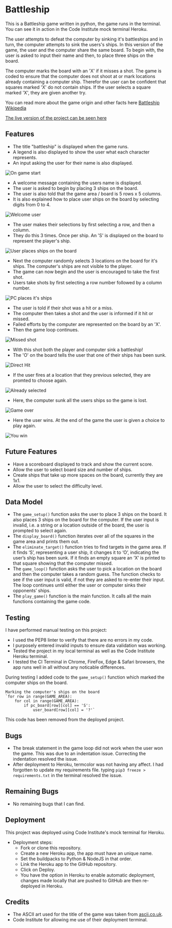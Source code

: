 
# Battleship

This is a Battleship game written in python, the game runs in the terminal. You can see it in action in the Code Institute mock terminal Heroku.

The user attempts to defeat the computer by sinking it's battleships and in turn, the computer attempts to sink the users's ships. In this version of the game, the user and the computer share the same board. To begin with, the user is asked to input their name and then, to place three ships on the board.

The computer marks the board with an 'X' if it misses a shot. The game is coded to ensure that the computer does not shoot at or mark locations already containing a computer ship. Therefor the user can be confident that squares marked 'X' do not contain ships. If the user selects a square marked 'X', they are given another try.

You can read more about the game origin and other facts here [Battleship Wikipedia](https://en.wikipedia.org/wiki/Battleship_(game))

[The live version of the project can be seen here](https://ci-battleship-pp3.herokuapp.com/)


## Features

- The title "battleship" is displayed when the game runs. 
- A legend is also displayed to show the user what each character represents. 
- An input asking the user for their name is also displayed.

![On game start](documentation/on_game_start.png)

- A welcome message containing the users name is displayed.
- The user is asked to begin by placing 3 ships on the board.
- The user is also told that the game area / board is 5 rows x 5 columns.
- It is also explained how to place user ships on the board by selecting digits from 0 to 4.

![Welcome user](documentation/welcome_user.png)

- The user makes their selections by first selecting a row, and then a column.
- They do this 3 times. Once per ship. An 'S' is displayed on the board to represent the player's ship.

![User places ships on the board](documentation/placing_ships.png)

- Next the computer randomly selects 3 locations on the board for it's ships. The computer's ships are not visible to the player.
- The game can now begin and the user is encouraged to take the first shot.
- Users take shots by first selecting a row number followed by a column number.

![PC places it's ships](documentation/pc_selects_locations.png)

- The user is told if their shot was a hit or a miss.
- The computer then takes a shot and the user is informed if it hit or missed.
- Failed efforts by the computer are represented on the board by an 'X'.
- Then the game loop continues.

![Missed shot](documentation/missed_shot.png)

- With this shot both the player and computer sink a battleship!
- The 'O' on the board tells the user that one of their ships has been sunk.

![Direct Hit](documentation/direct_hit.png)

- If the user fires at a location that they previous selected, they are promted to choose again.

![Already selected](documentation/already_selected.png)

- Here, the computer sunk all the users ships so the game is lost.

![Game over](documentation/game_over.png)

- Here the user wins. At the end of the game the user is given a choice to play again.

![You win](documentation/you_win.png)

## Future Features

- Have a scoreboard displayed to track and show the current score.
- Allow the user to select board size and number of ships.
- Create ships that take up more spaces on the board, currently they are 1x1.
- Allow the user to select the difficulty level.

## Data Model

- The `game_setup()` function asks the user to place 3 ships on the board. It also places 3 ships on the board for the computer. If the user input is invalid, i.e. a string or a location outside of the board, the user is prompted to select again.
- The `display_board()` function iterates over all of the squares in the game area and prints them out.
- The `eliminate_target()` function tries to find targets in the game area. If it finds ‘S’, representing a user ship, it changes it to ‘O’, indicating the user’s ship has been sunk. If it finds an empty square an ‘X’ is printed to that square showing that the computer missed.
- The `game_loop()` function asks the user to pick a location on the board and then the computer takes a random guess. The function checks to see if the user input is valid, if not they are asked to re-enter their input. The loop continues until either the user or computer sinks their opponents’ ships.
- The `play_game()` function is the main function. It calls all the main functions containing the game code.

## Testing

I have performed manual testing on this project:

- I used the PEP8 linter to verify that there are no errors in my code.
- I purposely entered invalid inputs to ensure data validation was working.
- Tested the project in my local terminal as well as the Code Institute Heroku terminal.
- I tested the CI Terminal in Chrome, FireFox, Edge & Safari browsers, the app runs well in all without any noticable differences.

During testing I added code to the `game_setup()` function which marked the computer ships on the board.

    Marking the computer's ships on the board
    `for row in range(GAME_AREA):
        for col in range(GAME_AREA):
            if pc_board[row][col] == 'S':
                user_board[row][col] = '?'`

This code has been removed from the deployed project.

## Bugs

- The break statement in the game loop did not work when the user won the game. This was due to an indentation issue. Correcting the indentation resolved the issue.
- After deployment to Heroku, termcolor was not having any affect. I had forgotten to update my requirements file. typing `pip3 freeze > requirements.txt` in the terminal resolved the issue.

## Remaining Bugs

- No remaining bugs that I can find.

## Deployment

This project was deployed using Code Institute's mock terminal for Heroku.

- Deployment steps:
   - Fork or clone this repository.
   - Create a new Heroku app, the app must have an unique name.
   - Set the buildpacks to Python & NodeJS in that order.
   - Link the Heroku app to the GitHub repository.
   - Click on Deploy.
   - You have the option in Heroku to enable automatic deployment, changes made locally that are pushed to GitHub are then re-deployed in Heroku.

## Credits

- The ASCII art used for the title of the game was taken from [ascii.co.uk](https://ascii.co.uk/art/battleship).
- Code Institute for allowing me use of their deployment terminal.
